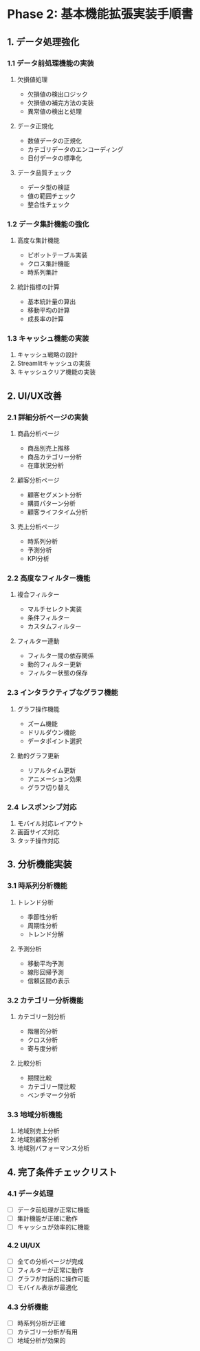 # Phase 2: 基本機能拡張実装手順書

## 1. データ処理強化

### 1.1 データ前処理機能の実装
1. 欠損値処理
   - 欠損値の検出ロジック
   - 欠損値の補完方法の実装
   - 異常値の検出と処理

2. データ正規化
   - 数値データの正規化
   - カテゴリデータのエンコーディング
   - 日付データの標準化

3. データ品質チェック
   - データ型の検証
   - 値の範囲チェック
   - 整合性チェック

### 1.2 データ集計機能の強化
1. 高度な集計機能
   - ピボットテーブル実装
   - クロス集計機能
   - 時系列集計

2. 統計指標の計算
   - 基本統計量の算出
   - 移動平均の計算
   - 成長率の計算

### 1.3 キャッシュ機能の実装
1. キャッシュ戦略の設計
2. Streamlitキャッシュの実装
3. キャッシュクリア機能の実装

## 2. UI/UX改善

### 2.1 詳細分析ページの実装
1. 商品分析ページ
   - 商品別売上推移
   - 商品カテゴリー分析
   - 在庫状況分析

2. 顧客分析ページ
   - 顧客セグメント分析
   - 購買パターン分析
   - 顧客ライフタイム分析

3. 売上分析ページ
   - 時系列分析
   - 予測分析
   - KPI分析

### 2.2 高度なフィルター機能
1. 複合フィルター
   - マルチセレクト実装
   - 条件フィルター
   - カスタムフィルター

2. フィルター連動
   - フィルター間の依存関係
   - 動的フィルター更新
   - フィルター状態の保存

### 2.3 インタラクティブなグラフ機能
1. グラフ操作機能
   - ズーム機能
   - ドリルダウン機能
   - データポイント選択

2. 動的グラフ更新
   - リアルタイム更新
   - アニメーション効果
   - グラフ切り替え

### 2.4 レスポンシブ対応
1. モバイル対応レイアウト
2. 画面サイズ対応
3. タッチ操作対応

## 3. 分析機能実装

### 3.1 時系列分析機能
1. トレンド分析
   - 季節性分析
   - 周期性分析
   - トレンド分解

2. 予測分析
   - 移動平均予測
   - 線形回帰予測
   - 信頼区間の表示

### 3.2 カテゴリー分析機能
1. カテゴリー別分析
   - 階層的分析
   - クロス分析
   - 寄与度分析

2. 比較分析
   - 期間比較
   - カテゴリー間比較
   - ベンチマーク分析

### 3.3 地域分析機能
1. 地域別売上分析
2. 地域別顧客分析
3. 地域別パフォーマンス分析

## 4. 完了条件チェックリスト

### 4.1 データ処理
- [ ] データ前処理が正常に機能
- [ ] 集計機能が正確に動作
- [ ] キャッシュが効率的に機能

### 4.2 UI/UX
- [ ] 全ての分析ページが完成
- [ ] フィルターが正常に動作
- [ ] グラフが対話的に操作可能
- [ ] モバイル表示が最適化

### 4.3 分析機能
- [ ] 時系列分析が正確
- [ ] カテゴリー分析が有用
- [ ] 地域分析が効果的 